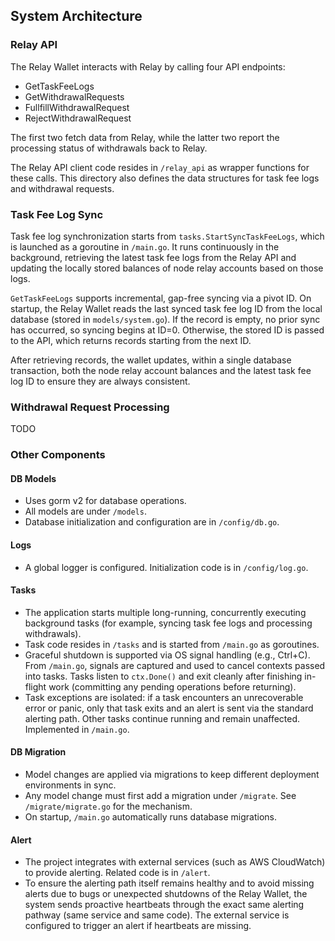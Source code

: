 ## System Architecture

### Relay API

The Relay Wallet interacts with Relay by calling four API endpoints:

- GetTaskFeeLogs
- GetWithdrawalRequests
- FullfillWithdrawalRequest
- RejectWithdrawalRequest

The first two fetch data from Relay, while the latter two report the processing status of withdrawals back to Relay.

The Relay API client code resides in `/relay_api` as wrapper functions for these calls. This directory also defines the data structures for task fee logs and withdrawal requests.

### Task Fee Log Sync

Task fee log synchronization starts from `tasks.StartSyncTaskFeeLogs`, which is launched as a goroutine in `/main.go`. It runs continuously in the background, retrieving the latest task fee logs from the Relay API and updating the locally stored balances of node relay accounts based on those logs.

`GetTaskFeeLogs` supports incremental, gap-free syncing via a pivot ID. On startup, the Relay Wallet reads the last synced task fee log ID from the local database (stored in `models/system.go`). If the record is empty, no prior sync has occurred, so syncing begins at ID=0. Otherwise, the stored ID is passed to the API, which returns records starting from the next ID.

After retrieving records, the wallet updates, within a single database transaction, both the node relay account balances and the latest task fee log ID to ensure they are always consistent.

### Withdrawal Request Processing

TODO

### Other Components

#### DB Models

- Uses gorm v2 for database operations.
- All models are under `/models`.
- Database initialization and configuration are in `/config/db.go`.

#### Logs

- A global logger is configured. Initialization code is in `/config/log.go`.

#### Tasks

- The application starts multiple long-running, concurrently executing background tasks (for example, syncing task fee logs and processing withdrawals).
- Task code resides in `/tasks` and is started from `/main.go` as goroutines.
- Graceful shutdown is supported via OS signal handling (e.g., Ctrl+C). From `/main.go`, signals are captured and used to cancel contexts passed into tasks. Tasks listen to `ctx.Done()` and exit cleanly after finishing in-flight work (committing any pending operations before returning).
- Task exceptions are isolated: if a task encounters an unrecoverable error or panic, only that task exits and an alert is sent via the standard alerting path. Other tasks continue running and remain unaffected. Implemented in `/main.go`.

#### DB Migration

- Model changes are applied via migrations to keep different deployment environments in sync.
- Any model change must first add a migration under `/migrate`. See `/migrate/migrate.go` for the mechanism.
- On startup, `/main.go` automatically runs database migrations.

#### Alert

- The project integrates with external services (such as AWS CloudWatch) to provide alerting. Related code is in `/alert`.
- To ensure the alerting path itself remains healthy and to avoid missing alerts due to bugs or unexpected shutdowns of the Relay Wallet, the system sends proactive heartbeats through the exact same alerting pathway (same service and same code). The external service is configured to trigger an alert if heartbeats are missing.
